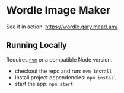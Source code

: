 # Wordle Image Maker

See it in action: https://wordle.gary.mcad.am/

## Running Locally

Requires [`nvm`](https://github.com/nvm-sh/nvm/blob/master/README.md) or a compatible Node version.

- checkout the repo and run: `nvm install`
- install project dependencies: `npm install`
- start the app: `npm start`
